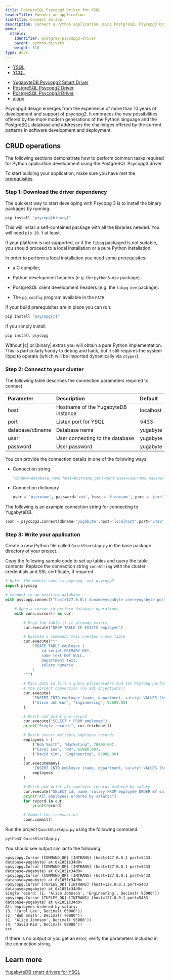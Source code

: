 ```yaml
---
title: PostgreSQL Psycopg3 Driver for YSQL
headerTitle: Connect an application
linkTitle: Connect an app
description: Connect a Python application using PostgreSQL Psycopg3 Driver for YSQL
menu:
  stable:
    identifier: postgres-psycopg3-driver
    parent: python-drivers
    weight: 510
type: docs
---
```


<ul class="nav nav-tabs-alt nav-tabs-yb">
  <li class="active">
    <a href="../yugabyte-psycopg2/" class="nav-link">
      YSQL
    </a>
  </li>
  <li>
    <a href="../ycql/" class="nav-link">
      YCQL
    </a>
  </li>
</ul>

<ul class="nav nav-tabs-alt nav-tabs-yb">

  <li >
    <a href="../yugabyte-psycopg2" class="nav-link">
      <i class="icon-postgres" aria-hidden="true"></i>
      YugabyteDB Psycopg2 Smart Driver
    </a>
  </li>

  <li >
    <a href="../postgres-psycopg2" class="nav-link">
      <i class="icon-postgres" aria-hidden="true"></i>
      PostgreSQL Psycopg2 Driver
    </a>
  </li>

  <li >
    <a href="../postgres-psycopg3" class="nav-link active">
      <i class="icon-postgres" aria-hidden="true"></i>
      PostgreSQL Psycopg3 Driver
    </a>
  </li>

  <li >
    <a href="../aiopg" class="nav-link">
      <i class="icon-postgres" aria-hidden="true"></i>
      aiopg
    </a>
  </li>

</ul>

Psycopg3 design emerges from the experience of more than 10 years of development and support of psycopg2. It embraces the new possibilities offered by the more modern generations of the Python language and the PostgreSQL database and addresses the challenges offered by the current patterns in software development and deployment.

## CRUD operations

The following sections demonstrate how to perform common tasks required for Python application development using the PostgreSQL Psycopg3 driver.

To start building your application, make sure you have met the [prerequisites](../#prerequisites).

### Step 1: Download the driver dependency

The quickest way to start developing with Psycopg 3 is to install the binary packages by running:

```sh
pip install "psycopg[binary]"
```

This will install a self-contained package with all the libraries needed. You will need `pip 20.3` at least.

If your platform is not supported, or if the `libpq` packaged is not suitable, you should proceed to a local installation or a pure Python installation.

In order to perform a local installation you need some prerequisites:

- a C compiler,

- Python development headers (e.g. the `python3-dev` package).

- PostgreSQL client development headers (e.g. the `libpq-dev` package).

- The `pg_config` program available in the `PATH`.

If your build prerequisites are in place you can run:

```sh
pip install "psycopg[c]"
```

If you simply install:

```sh
pip install psycopg
```

Without [c] or [binary] extras you will obtain a pure Python implementation. This is particularly handy to debug and hack, but it still requires the system libpq to operate (which will be imported dynamically via `ctypes`).


### Step 2: Connect to your cluster

The following table describes the connection parameters required to connect.

| Parameter | Description | Default |
| :---------- | :---------- | :------ |
| host  | Hostname of the YugabyteDB instance | localhost
| port |  Listen port for YSQL | 5433
| database/dbname | Database name | yugabyte
| user | User connecting to the database | yugabyte
| password | User password | yugabyte

You can provide the connection details in one of the following ways:

- Connection string

  ```python
  "dbname=database_name host=hostname port=port user=username password=password"
  ```

- Connection dictionary

  ```python
  user = 'username', password='xxx', host = 'hostname', port = 'port', dbname = 'database_name'
  ```

The following is an example connection string for connecting to YugabyteDB.

```python
conn = psycopg2.connect(dbname='yugabyte',host='localhost',port='5433',user='yugabyte',password='yugabyte')
```

### Step 3: Write your application

Create a new Python file called `QuickStartApp.py` in the base package directory of your project.

Copy the following sample code to set up tables and query the table contents. Replace the connection string `connString` with the cluster credentials and SSL certificate, if required.

```python
# Note: the module name is psycopg, not psycopg3
import psycopg

# Connect to an existing database
with psycopg.connect("host=127.0.0.1 dbname=yugabyte user=yugabyte port=5433") as conn:

    # Open a cursor to perform database operations
    with conn.cursor() as cur:

        # Drop the table if it already exists
        cur.execute("DROP TABLE IF EXISTS employee")

        # Execute a command: this creates a new table
        cur.execute("""
            CREATE TABLE employee (
                id serial PRIMARY KEY,
                name text NOT NULL,
                department text,
                salary numeric
            )
        """)

        # Pass data to fill a query placeholders and let Psycopg perform
        # the correct conversion (no SQL injections!)
        cur.execute(
            "INSERT INTO employee (name, department, salary) VALUES (%s, %s, %s)",
            ("Alice Johnson", "Engineering", 95000.00)
        )

        # Fetch and print one record
        cur.execute("SELECT * FROM employee")
        print("Single record:", cur.fetchone())

        # Batch insert multiple employee records
        employees = [
            ("Bob Smith", "Marketing", 70000.00),
            ("Carol Lee", "HR", 65000.00),
            ("David Kim", "Engineering", 98000.00)
        ]
        cur.executemany(
            "INSERT INTO employee (name, department, salary) VALUES (%s, %s, %s)",
            employees
        )

        # Fetch and print all employee records ordered by salary
        cur.execute("SELECT id, name, salary FROM employee ORDER BY salary")
        print("All employees ordered by salary:")
        for record in cur:
            print(record)

        # Commit the transaction
        conn.commit()

```

Run the project `QuickStartApp.py` using the following command:

```python
python3 QuickStartApp.py
```

You should see output similar to the following:

```text
<psycopg.Cursor [COMMAND_OK] [INTRANS] (host=127.0.0.1 port=5433 database=yugabyte) at 0x1051c34d0>
<psycopg.Cursor [COMMAND_OK] [INTRANS] (host=127.0.0.1 port=5433 database=yugabyte) at 0x1051c34d0>
<psycopg.Cursor [COMMAND_OK] [INTRANS] (host=127.0.0.1 port=5433 database=yugabyte) at 0x1051c34d0>
<psycopg.Cursor [TUPLES_OK] [INTRANS] (host=127.0.0.1 port=5433 database=yugabyte) at 0x1051c34d0>
Single record: (1, 'Alice Johnson', 'Engineering', Decimal('95000'))
<psycopg.Cursor [TUPLES_OK] [INTRANS] (host=127.0.0.1 port=5433 database=yugabyte) at 0x1051c34d0>
All employees ordered by salary:
(3, 'Carol Lee', Decimal('65000'))
(2, 'Bob Smith', Decimal('70000'))
(1, 'Alice Johnson', Decimal('95000'))
(4, 'David Kim', Decimal('98000'))
>>> 
```

If there is no output or you get an error, verify the parameters included in the connection string.

## Learn more

[YugabyteDB smart drivers for YSQL](../../smart-drivers/)
